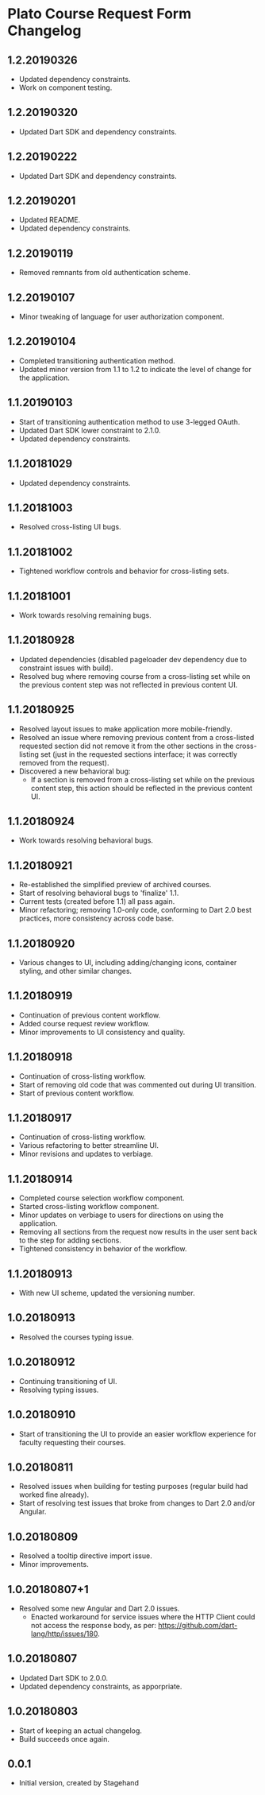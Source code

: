 # Plato Course Request Form Changelog

## 1.2.20190326
- Updated dependency constraints.
- Work on component testing.

## 1.2.20190320
- Updated Dart SDK and dependency constraints.

## 1.2.20190222
- Updated Dart SDK and dependency constraints.

## 1.2.20190201
- Updated README.
- Updated dependency constraints.

## 1.2.20190119
- Removed remnants from old authentication scheme.

## 1.2.20190107
- Minor tweaking of language for user authorization component.

## 1.2.20190104
- Completed transitioning authentication method.
- Updated minor version from 1.1 to 1.2 to indicate the level of change for the
application.

## 1.1.20190103
- Start of transitioning authentication method to use 3-legged OAuth.
- Updated Dart SDK lower constraint to 2.1.0.
- Updated dependency constraints.

## 1.1.20181029
- Updated dependency constraints.

## 1.1.20181003
- Resolved cross-listing UI bugs.

## 1.1.20181002
- Tightened workflow controls and behavior for cross-listing sets.

## 1.1.20181001
- Work towards resolving remaining bugs.

## 1.1.20180928
- Updated dependencies (disabled pageloader dev dependency due to constraint
issues with build).
- Resolved bug where removing course from a cross-listing set while on the
previous content step was not reflected in previous content UI.

## 1.1.20180925
- Resolved layout issues to make application more mobile-friendly.
- Resolved an issue where removing previous content from a cross-listed
requested section did not remove it from the other sections in the cross-listing
set (just in the requested sections interface; it was correctly removed from the
request).
- Discovered a new behavioral bug:
  - If a section is removed from a cross-listing set while on the previous
  content step, this action should be reflected in the previous content UI.

## 1.1.20180924
- Work towards resolving behavioral bugs.

## 1.1.20180921
- Re-established the simplified preview of archived courses.
- Start of resolving behavioral bugs to 'finalize' 1.1.
- Current tests (created before 1.1) all pass again.
- Minor refactoring; removing 1.0-only code, conforming to Dart 2.0 best
practices, more consistency across code base.

## 1.1.20180920
- Various changes to UI, including adding/changing icons, container styling,
and other similar changes.

## 1.1.20180919
- Continuation of previous content workflow.
- Added course request review workflow.
- Minor improvements to UI consistency and quality.

## 1.1.20180918
- Continuation of cross-listing workflow.
- Start of removing old code that was commented out during UI transition.
- Start of previous content workflow.

## 1.1.20180917
- Continuation of cross-listing workflow.
- Various refactoring to better streamline UI.
- Minor revisions and updates to verbiage.

## 1.1.20180914
- Completed course selection workflow component.
- Started cross-listing workflow component.
- Minor updates on verbiage to users for directions on using the application.
- Removing all sections from the request now results in the user sent back to
the step for adding sections.
- Tightened consistency in behavior of the workflow.

## 1.1.20180913
- With new UI scheme, updated the versioning number.

## 1.0.20180913
- Resolved the courses typing issue.

## 1.0.20180912
- Continuing transitioning of UI.
- Resolving typing issues.

## 1.0.20180910
- Start of transitioning the UI to provide an easier workflow experience for
faculty requesting their courses.

## 1.0.20180811
- Resolved issues when building for testing purposes (regular build had worked
fine already).
- Start of resolving test issues that broke from changes to Dart 2.0 and/or
Angular.

## 1.0.20180809
- Resolved a tooltip directive import issue.
- Minor improvements.

## 1.0.20180807+1
- Resolved some new Angular and Dart 2.0 issues.
  - Enacted workaround for service issues where the HTTP Client could not access
  the response body, as per: https://github.com/dart-lang/http/issues/180. 

## 1.0.20180807
- Updated Dart SDK to 2.0.0.
- Updated dependency constraints, as apporpriate.

## 1.0.20180803
- Start of keeping an actual changelog.
- Build succeeds once again.

## 0.0.1
- Initial version, created by Stagehand

